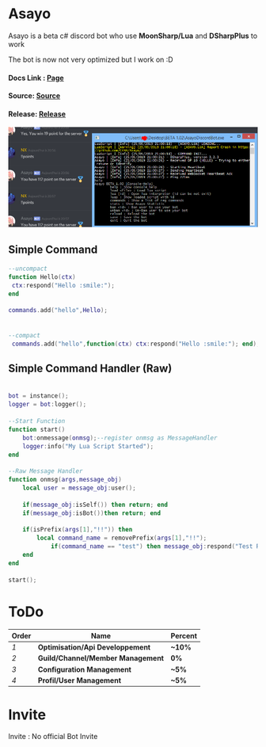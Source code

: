 # Asayo

Asayo is a beta c# discord bot who use **MoonSharp/Lua** and **DSharpPlus** to work

The bot is now not very optimized but I work on :D

#### Docs Link : [Page](https://github.com/C4NX/Asayo/blob/master/Docs/info.md)

#### Source: [Source](https://github.com/C4NX/Asayo/tree/master/Source)

#### Release: [Release](https://github.com/C4NX/Asayo/tree/master/Source)

![THUMB](https://github.com/C4NX/Asayo/blob/master/thumb.PNG "Screenshot")

## Simple Command
```lua
--uncompact
function Hello(ctx)
 ctx:respond("Hello :smile:");
end

commands.add("hello",Hello);


--compact
 commands.add("hello",function(ctx) ctx:respond("Hello :smile:"); end);
```

## Simple Command Handler (Raw)

```lua

bot = instance();
logger = bot:logger();

--Start Function
function start() 
	bot:onmessage(onmsg);--register onmsg as MessageHandler
	logger:info("My Lua Script Started");
end

--Raw Message Handler
function onmsg(args,message_obj)
	local user = message_obj:user();
  
	if(message_obj:isSelf()) then return; end
	if(message_obj:isBot())then return; end
  
	if(isPrefix(args[1],"!!")) then
		local command_name = removePrefix(args[1],"!!");
    		if(command_name == "test") then message_obj:respond("Test Respond"); end
	end
end

start();

```
# ToDo

Order | Name | Percent
--- | --- | ---
*1* | **Optimisation/Api Developpement** | **~10%**
*2* | **Guild/Channel/Member Management** | **0%**
*3* | **Configuration Management** | **~5%**
*4* | **Profil/User Management** | **~5%**

# Invite

Invite : No official Bot Invite

